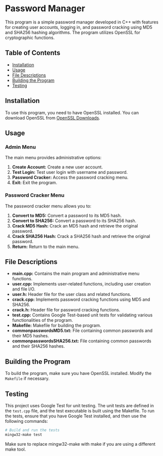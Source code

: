 # Password Manager

This program is a simple password manager developed in C++ with features for creating user accounts, logging in, and password cracking using MD5 and SHA256 hashing algorithms. The program utilizes OpenSSL for cryptographic functions.

## Table of Contents

- [Installation](#installation)
- [Usage](#usage)
- [File Descriptions](#file-descriptions)
- [Building the Program](#building-the-program)
- [Testing](#testing)

## Installation

To use this program, you need to have OpenSSL installed. You can download OpenSSL from [OpenSSL Downloads](https://www.openssl.org/source/).

## Usage

### Admin Menu

The main menu provides administrative options:

1. **Create Account:** Create a new user account.
2. **Test Login:** Test user login with username and password.
3. **Password Cracker:** Access the password cracking menu.
4. **Exit:** Exit the program.

### Password Cracker Menu

The password cracker menu allows you to:

1. **Convert to MD5:** Convert a password to its MD5 hash.
2. **Convert to SHA256:** Convert a password to its SHA256 hash.
3. **Crack MD5 Hash:** Crack an MD5 hash and retrieve the original password.
4. **Crack SHA256 Hash:** Crack a SHA256 hash and retrieve the original password.
5. **Return:** Return to the main menu.

## File Descriptions

- **main.cpp:** Contains the main program and administrative menu functions.
- **user.cpp:** Implements user-related functions, including user creation and file I/O.
- **user.h:** Header file for the user class and related functions.
- **crack.cpp:** Implements password cracking functions using MD5 and SHA256.
- **crack.h:** Header file for password cracking functions.
- **test.cpp:** Contains Google Test-based unit tests for validating various functionalities of the program.
- **Makefile:** Makefile for building the program.
- **commonpasswordsMD5.txt:** File containing common passwords and their MD5 hashes.
- **commonpasswordsSHA256.txt:** File containing common passwords and their SHA256 hashes.

## Building the Program

To build the program, make sure you have OpenSSL installed. Modify the `Makefile` if necessary.

## Testing

This project uses Google Test for unit testing. The unit tests are defined in the `test.cpp` file, and the test executable is built using the Makefile. To run the tests, ensure that you have Google Test installed, and then use the following commands:

```bash
# Build and run the tests
mingw32-make test
```

Make sure to replace mingw32-make with make if you are using a different make tool.